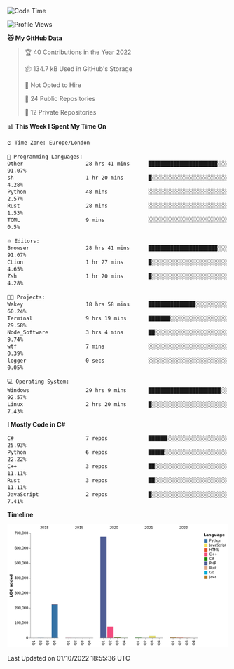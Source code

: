 <!--START_SECTION:waka-->
![Code Time](http://img.shields.io/badge/Code%20Time-282%20hrs%201%20min-blue)

![Profile Views](http://img.shields.io/badge/Profile%20Views-12-blue)

**🐱 My GitHub Data** 

> 🏆 40 Contributions in the Year 2022
 > 
> 📦 134.7 kB Used in GitHub's Storage 
 > 
> 🚫 Not Opted to Hire
 > 
> 📜 24 Public Repositories 
 > 
> 🔑 12 Private Repositories  
 > 
📊 **This Week I Spent My Time On** 

```text
⌚︎ Time Zone: Europe/London

💬 Programming Languages: 
Other                    28 hrs 41 mins      ██████████████████████░░░   91.07% 
sh                       1 hr 20 mins        █░░░░░░░░░░░░░░░░░░░░░░░░   4.28% 
Python                   48 mins             ░░░░░░░░░░░░░░░░░░░░░░░░░   2.57% 
Rust                     28 mins             ░░░░░░░░░░░░░░░░░░░░░░░░░   1.53% 
TOML                     9 mins              ░░░░░░░░░░░░░░░░░░░░░░░░░   0.5%

🔥 Editors: 
Browser                  28 hrs 41 mins      ██████████████████████░░░   91.07% 
CLion                    1 hr 27 mins        █░░░░░░░░░░░░░░░░░░░░░░░░   4.65% 
Zsh                      1 hr 20 mins        █░░░░░░░░░░░░░░░░░░░░░░░░   4.28%

🐱‍💻 Projects: 
Wakey                    18 hrs 58 mins      ███████████████░░░░░░░░░░   60.24% 
Terminal                 9 hrs 19 mins       ███████░░░░░░░░░░░░░░░░░░   29.58% 
Node_Software            3 hrs 4 mins        ██░░░░░░░░░░░░░░░░░░░░░░░   9.74% 
wtf                      7 mins              ░░░░░░░░░░░░░░░░░░░░░░░░░   0.39% 
logger                   0 secs              ░░░░░░░░░░░░░░░░░░░░░░░░░   0.05%

💻 Operating System: 
Windows                  29 hrs 9 mins       ███████████████████████░░   92.57% 
Linux                    2 hrs 20 mins       █░░░░░░░░░░░░░░░░░░░░░░░░   7.43%

```

**I Mostly Code in C#** 

```text
C#                       7 repos             ██████░░░░░░░░░░░░░░░░░░░   25.93% 
Python                   6 repos             █████░░░░░░░░░░░░░░░░░░░░   22.22% 
C++                      3 repos             ██░░░░░░░░░░░░░░░░░░░░░░░   11.11% 
Rust                     3 repos             ██░░░░░░░░░░░░░░░░░░░░░░░   11.11% 
JavaScript               2 repos             █░░░░░░░░░░░░░░░░░░░░░░░░   7.41%

```


**Timeline**

![Chart not found](https://raw.githubusercontent.com/Jirubizu/Jirubizu/master/charts/bar_graph.png) 


 Last Updated on 01/10/2022 18:55:36 UTC
<!--END_SECTION:waka-->